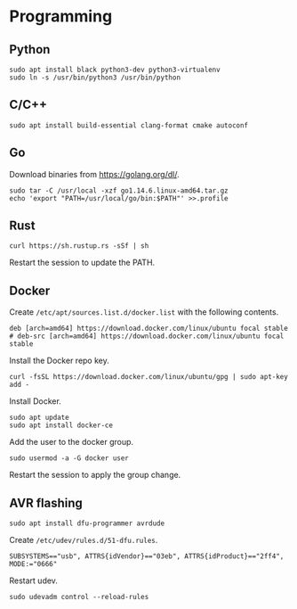 # Programming

## Python

    sudo apt install black python3-dev python3-virtualenv
    sudo ln -s /usr/bin/python3 /usr/bin/python

## C/C++

    sudo apt install build-essential clang-format cmake autoconf

## Go

Download binaries from https://golang.org/dl/.

    sudo tar -C /usr/local -xzf go1.14.6.linux-amd64.tar.gz
    echo 'export "PATH=/usr/local/go/bin:$PATH"' >>.profile

## Rust

    curl https://sh.rustup.rs -sSf | sh

Restart the session to update the PATH.

## Docker

Create `/etc/apt/sources.list.d/docker.list` with the following contents.

    deb [arch=amd64] https://download.docker.com/linux/ubuntu focal stable
    # deb-src [arch=amd64] https://download.docker.com/linux/ubuntu focal stable

Install the Docker repo key.

    curl -fsSL https://download.docker.com/linux/ubuntu/gpg | sudo apt-key add -

Install Docker.

    sudo apt update
    sudo apt install docker-ce

Add the user to the docker group.

    sudo usermod -a -G docker user

Restart the session to apply the group change.

## AVR flashing

    sudo apt install dfu-programmer avrdude

Create `/etc/udev/rules.d/51-dfu.rules`.

    SUBSYSTEMS=="usb", ATTRS{idVendor}=="03eb", ATTRS{idProduct}=="2ff4", MODE:="0666"

Restart udev.

    sudo udevadm control --reload-rules
